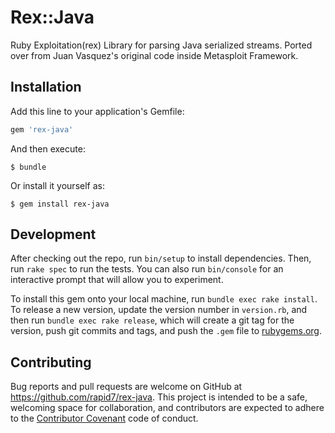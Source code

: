 # Rex::Java

Ruby Exploitation(rex) Library for parsing Java serialized streams. Ported over from Juan Vasquez's original code inside Metasploit Framework.

## Installation

Add this line to your application's Gemfile:

```ruby
gem 'rex-java'
```

And then execute:

    $ bundle

Or install it yourself as:

    $ gem install rex-java

## Development

After checking out the repo, run `bin/setup` to install dependencies. Then, run `rake spec` to run the tests. You can also run `bin/console` for an interactive prompt that will allow you to experiment.

To install this gem onto your local machine, run `bundle exec rake install`. To release a new version, update the version number in `version.rb`, and then run `bundle exec rake release`, which will create a git tag for the version, push git commits and tags, and push the `.gem` file to [rubygems.org](https://rubygems.org).

## Contributing

Bug reports and pull requests are welcome on GitHub at https://github.com/rapid7/rex-java. This project is intended to be a safe, welcoming space for collaboration, and contributors are expected to adhere to the [Contributor Covenant](http://contributor-covenant.org) code of conduct.

